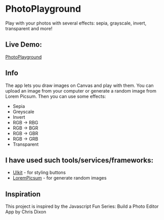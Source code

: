 # PhotoPlayground
Play with your photos with several effects: sepia, grayscale, invert, transparent and more!

## Live Demo: 
[PhotoPlayground](https://ustrojny.github.io/PhotoPlayground/)

## Info
The app lets you draw images on Canvas and play with them. You can upload an image from your computer or generate a random image from Lorem Picsum. Then you can use some effects:
* Sepia
* Greyscale
* Invert
* RGB -> RBG
* RGB -> BGR
* RGB -> GBR
* RGB -> GRB
* Transparent

## I have used such tools/services/frameworks:
* [UIkit](https://getuikit.com/) - for styling buttons 
* [LoremPicsum](https://picsum.photos/) - for generate random images

## Inspiration
This project is inspired by the Javascript Fun Series: Build a Photo Editor App by Chris Dixon

